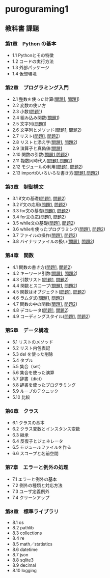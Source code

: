 # puroguraming1
## 教科書 課題
### 第1章　Python **の基本**
* 1.1 Pythonとその特徴
* 1.2 コードの実行方法
* 1.3 外部パッケージ
* 1.4 仮想環境
### 第2章　**プログラミング入門**
* 2.1 整数を使った計算([問題1](ch2/Q2_1_1.py), [問題1](ch2/Q2_1_2.py)) 
* 2.2 変数の使い方
* 2.3 小数([問題1](ch2/Q2_3_1.py))
* 2.4 組み込み関数([問題1](ch2/Q2_4_1.py))
* 2.5 文字列([問題1](ch2/Q2_5_1.py))
* 2.6 文字列とメソッド([問題1](ch2/Q2_6_1.py), [問題2](ch2/Q2_6_2.py))
* 2.7 リスト([問題1](ch2/Q2_7_1.py), [問題2](ch2_7_2.py))
* 2.8 リストと添え字([問題1](ch2/Q2_8_1.py), [問題2](ch2/Q2_8_2.py))
* 2.9 演算子と真偽値([問題1](ch2/Q2_9_1.py)
* 2.10 関数の引数([問題1](ch2/Q2_10_1.py),[問題2](ch2/Q2_10_2.py))
* 2.11 複数同時代入([問題1](ch2/Q2_11_1.py),[問題2](ch2/Q2_11_2.py))
* 2.12 モジュールの利用([問題1](ch2/Q2_12_1.py), [問題2](ch2/Q2_12_2.py))
* 2.13 importのいろいろな書き方([問題1](ch2/Q2_13_1.py),[問題2](ch2/Q2_13_2.py))
### 第3章　**制御構文**
* 3.1 if文の基礎([問題1](ch3/Q3_1_1.py), [問題2](ch3/Q3_1_2.py))
* 3.2 if文の応用([問題1](ch3/Q3_2_1.py), [問題2](ch3/Q3_2_2.py))
* 3.3 for文の基礎([問題1](ch3/Q3_3_1.py), [問題2](ch3/Q3_3_2.py))
* 3.4 for文の応([問題1](ch3/Q3_4_1.py), [問題2](ch3/Q3_4_2,py))
* 3.5 while文の基礎([問題1](), [問題2]())
* 3.6 whileを使ったプログラミング([問題1](), [問題2]())
* 3.7 ファイルの操作([問題1](), [問題2]())
* 3.8 バイナリファイルの扱い([問題1](), [問題2]())
### 第4章　**関数**
* 4.1 関数の書き方([問題1](), [問題2]())
* 4.2 キーワード引数([問題1](), [問題2]())
* 4.3 引数リスト([問題1](), [問題2]())
* 4.4 関数とスコープ([問題1](), [問題2]())
* 4.5 関数はオブジェクト([問題1](), [問題2]())
* 4.6 ラムダ式([問題1](), [問題2]())
* 4.7 関数の中の関数([問題1](), [問題2]())
* 4.8 デコレータ([問題1](), [問題2]())
* 4.9 コーディングスタイル([問題1](), [問題2]())
### 第5章　**データ構造**
* 5.1 リストのメソッド
* 5.2 リスト内包表記
* 5.3 del を使った削除
* 5.4 タプル
* 5.5 集合（set）
* 5.6 集合を使った演算
* 5.7 辞書（dict）
* 5.8 辞書を使ったプログラミング
* 5.9 ループのテクニック
* 5.10 比較
### 第6章　**クラス**
* 6.1 クラスの基本
* 6.2 クラス変数とインスタンス変数
* 6.3 継承
* 6.4 反復子とジェネレータ
* 6.5 モジュールファイルを作る
* 6.6 スコープと名前空間
### 第7章　**エラーと例外の処理**
* 7.1 エラーと例外の基本
* 7.2 例外の種類と対応方法
* 7.3 ユーザ定義例外
* 7.4 クリーンアップ
### 第8章　**標準ライブラリ**
* 8.1 os
* 8.2 pathlib
* 8.3 collections
* 8.4 re
* 8.5 math／statistics
* 8.6 datetime
* 8.7 json
* 8.8 sqlite3
* 8.9 decimal
* 8.10 logging
